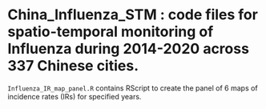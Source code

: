 # China_Influenza_STM : code files for spatio-temporal monitoring of Influenza during 2014-2020 across 337 Chinese cities.

`Influenza_IR_map_panel.R` contains RScript to create the panel of 6 maps of incidence rates (IRs) for specified years.
